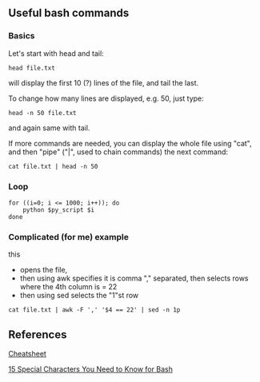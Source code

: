 ## Useful bash commands
### Basics 

Let's start with head and tail:
```
head file.txt
```
will display the first 10 (?) lines of the file, and tail the last.

To change how many lines are displayed, e.g. 50, just type:
```
head -n 50 file.txt
```
and again same with tail.

If more commands are needed, you can display the whole file using "cat", and then "pipe" ("|", used to chain commands) the next command:
```
cat file.txt | head -n 50
```
### Loop
```
for ((i=0; i <= 1000; i++)); do
    python $py_script $i 
done
```

### Complicated (for me) example
this 
* opens the file,
* then using awk specifies it is comma "," separated, then selects rows where the 4th column is = 22
* then using sed selects the "1"st row
```
cat file.txt | awk -F ',' '$4 == 22' | sed -n 1p
```
## References

[Cheatsheet](https://devhints.io/bash)

[15 Special Characters You Need to Know for Bash](https://www.howtogeek.com/439199/15-special-characters-you-need-to-know-for-bash/)
